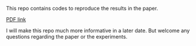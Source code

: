 This repo contains codes to reproduce the results in the paper.

[PDF link](https://arxiv.org/pdf/2006.05576.pdf)

I will make this repo much more informative in a later date. But welcome any questions regarding the paper or the experiments.
